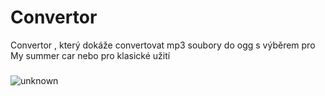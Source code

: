 # Convertor 
Convertor , který dokáže convertovat mp3 soubory do ogg s výběrem pro My summer car nebo pro klasické užití
###
![unknown](https://user-images.githubusercontent.com/116846191/198405358-6c00bff8-a138-45a9-919e-f8bfde6ea1e0.png)

